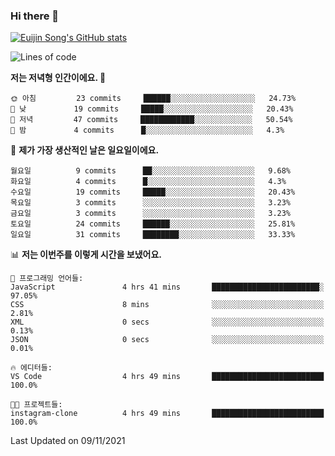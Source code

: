 ### Hi there 👋

[![Euijin Song's GitHub stats](https://github-readme-stats.vercel.app/api?username=lstar2397&count_private=true&show_icons=true&theme=tokyonight&locale=kr)](https://github.com/anuraghazra/github-readme-stats)

<!--START_SECTION:waka-->
![Lines of code](https://img.shields.io/badge/%EC%A0%80%EB%8A%94%20%EC%97%AC%ED%83%9C%EA%B9%8C%EC%A7%80%20-68311%20%EC%A4%84%EC%9D%98%20%EC%BD%94%EB%93%9C%EB%A5%BC%20%EC%9E%91%EC%84%B1%ED%96%88%EC%96%B4%EC%9A%94.-blue)

**저는 저녁형 인간이에요. 🦉** 

```text
🌞 아침         23 commits     ██████░░░░░░░░░░░░░░░░░░░   24.73% 
🌆 낮　         19 commits     █████░░░░░░░░░░░░░░░░░░░░   20.43% 
🌃 저녁         47 commits     ████████████░░░░░░░░░░░░░   50.54% 
🌙 밤　         4 commits      █░░░░░░░░░░░░░░░░░░░░░░░░   4.3%

```
📅 **제가 가장 생산적인 날은 일요일이에요.** 

```text
월요일          9 commits      ██░░░░░░░░░░░░░░░░░░░░░░░   9.68% 
화요일          4 commits      █░░░░░░░░░░░░░░░░░░░░░░░░   4.3% 
수요일          19 commits     █████░░░░░░░░░░░░░░░░░░░░   20.43% 
목요일          3 commits      ░░░░░░░░░░░░░░░░░░░░░░░░░   3.23% 
금요일          3 commits      ░░░░░░░░░░░░░░░░░░░░░░░░░   3.23% 
토요일          24 commits     ██████░░░░░░░░░░░░░░░░░░░   25.81% 
일요일          31 commits     ████████░░░░░░░░░░░░░░░░░   33.33%

```


📊 **저는 이번주를 이렇게 시간을 보냈어요.** 

```text
💬 프로그래밍 언어들: 
JavaScript               4 hrs 41 mins       ████████████████████████░   97.05% 
CSS                      8 mins              ░░░░░░░░░░░░░░░░░░░░░░░░░   2.81% 
XML                      0 secs              ░░░░░░░░░░░░░░░░░░░░░░░░░   0.13% 
JSON                     0 secs              ░░░░░░░░░░░░░░░░░░░░░░░░░   0.01%

🔥 에디터들: 
VS Code                  4 hrs 49 mins       █████████████████████████   100.0%

🐱‍💻 프로젝트들: 
instagram-clone          4 hrs 49 mins       █████████████████████████   100.0%

```


 Last Updated on 09/11/2021
<!--END_SECTION:waka-->

<!--
**lstar2397/lstar2397** is a ✨ _special_ ✨ repository because its `README.md` (this file) appears on your GitHub profile.

Here are some ideas to get you started:

- 🔭 I’m currently working on ...
- 🌱 I’m currently learning ...
- 👯 I’m looking to collaborate on ...
- 🤔 I’m looking for help with ...
- 💬 Ask me about ...
- 📫 How to reach me: ...
- 😄 Pronouns: ...
- ⚡ Fun fact: ...
-->
